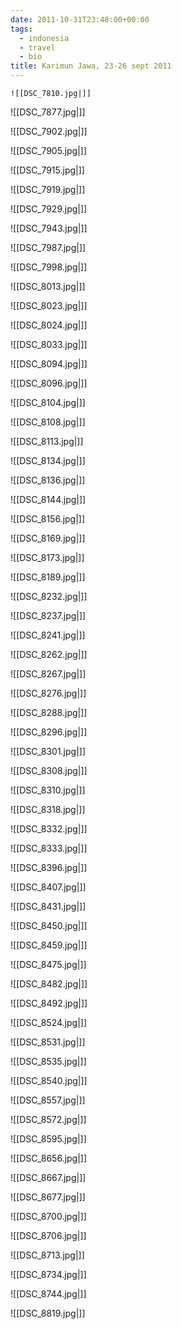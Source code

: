 ```yaml
---
date: 2011-10-31T23:48:00+00:00
tags:
  - indonesia
  - travel
  - bio
title: Karimun Jawa, 23-26 sept 2011
---
```

	![[DSC_7810.jpg|]]

![[DSC_7877.jpg|]]

![[DSC_7902.jpg|]]

![[DSC_7905.jpg|]]

![[DSC_7915.jpg|]]

![[DSC_7919.jpg|]]

![[DSC_7929.jpg|]]

![[DSC_7943.jpg|]]

![[DSC_7987.jpg|]]

![[DSC_7998.jpg|]]

![[DSC_8013.jpg|]]

![[DSC_8023.jpg|]]

![[DSC_8024.jpg|]]

![[DSC_8033.jpg|]]

![[DSC_8094.jpg|]]

![[DSC_8096.jpg|]]

![[DSC_8104.jpg|]]

![[DSC_8108.jpg|]]

![[DSC_8113.jpg|]]

![[DSC_8134.jpg|]]

![[DSC_8136.jpg|]]

![[DSC_8144.jpg|]]

![[DSC_8156.jpg|]]

![[DSC_8169.jpg|]]

![[DSC_8173.jpg|]]

![[DSC_8189.jpg|]]

![[DSC_8232.jpg|]]

![[DSC_8237.jpg|]]

![[DSC_8241.jpg|]]

![[DSC_8262.jpg|]]

![[DSC_8267.jpg|]]

![[DSC_8276.jpg|]]

![[DSC_8288.jpg|]]

![[DSC_8296.jpg|]]

![[DSC_8301.jpg|]]

![[DSC_8308.jpg|]]

![[DSC_8310.jpg|]]

![[DSC_8318.jpg|]]

![[DSC_8332.jpg|]]

![[DSC_8333.jpg|]]

![[DSC_8396.jpg|]]

![[DSC_8407.jpg|]]

![[DSC_8431.jpg|]]

![[DSC_8450.jpg|]]

![[DSC_8459.jpg|]]

![[DSC_8475.jpg|]]

![[DSC_8482.jpg|]]

![[DSC_8492.jpg|]]

![[DSC_8524.jpg|]]

![[DSC_8531.jpg|]]

![[DSC_8535.jpg|]]

![[DSC_8540.jpg|]]

![[DSC_8557.jpg|]]

![[DSC_8572.jpg|]]

![[DSC_8595.jpg|]]

![[DSC_8656.jpg|]]

![[DSC_8667.jpg|]]

![[DSC_8677.jpg|]]

![[DSC_8700.jpg|]]

![[DSC_8706.jpg|]]

![[DSC_8713.jpg|]]

![[DSC_8734.jpg|]]

![[DSC_8744.jpg|]]

![[DSC_8819.jpg|]]